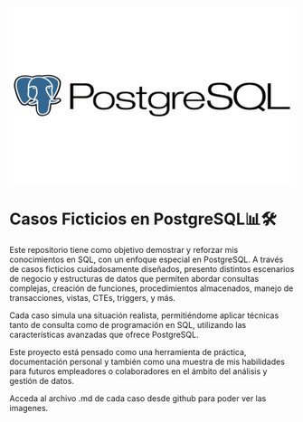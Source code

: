 <p align="center">
  <img src="https://raw.githubusercontent.com/matiassanmartins/SQL/refs/heads/main/LOGO_POSTGRESQL.png" width="500" title="hover text">
</p>

# Casos Ficticios en PostgreSQL📊🛠️

Este repositorio tiene como objetivo demostrar y reforzar mis conocimientos en SQL, con un enfoque especial en PostgreSQL. A través de casos ficticios cuidadosamente diseñados, presento distintos escenarios de negocio y estructuras de datos que permiten abordar consultas complejas, creación de funciones, procedimientos almacenados, manejo de transacciones, vistas, CTEs, triggers, y más.

Cada caso simula una situación realista, permitiéndome aplicar técnicas tanto de consulta como de programación en SQL, utilizando las características avanzadas que ofrece PostgreSQL.

Este proyecto está pensado como una herramienta de práctica, documentación personal y también como una muestra de mis habilidades para futuros empleadores o colaboradores en el ámbito del análisis y gestión de datos.

Acceda al archivo .md de cada caso desde github para poder ver las imagenes.
